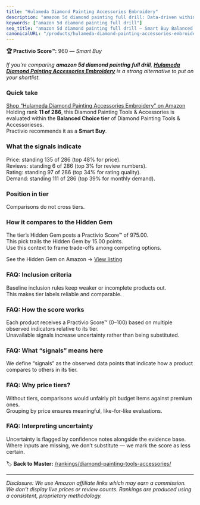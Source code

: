 ```yaml
---
title: "Hulameda Diamond Painting Accessories Embroidery"
description: "amazon 5d diamond painting full drill: Data-driven within Balanced Choice ranking using the Practivio Score™. Positioned by quality, value, demand, findability…"
keywords: ["amazon 5d diamond painting full drill"]
seo_title: "amazon 5d diamond painting full drill — Smart Buy Balanced Choice (2025)"
canonicalURL: "/products/hulameda-diamond-painting-accessories-embroidery-B07QZK4PF4/"
---
```


**🏆 Practivio Score™:** 960 — _Smart Buy_


*If you're comparing **amazon 5d diamond painting full drill**, **[Hulameda Diamond Painting Accessories Embroidery](https://www.amazon.com/dp/B07QZK4PF4?tag=practivio-20)** is a strong alternative to put on your shortlist.*
### Quick take
[Shop “Hulameda Diamond Painting Accessories Embroidery” on Amazon](https://www.amazon.com/dp/B07QZK4PF4?tag=practivio-20)
Holding rank **11 of 286**, this Diamond Painting Tools & Accessories is evaluated within the **Balanced Choice tier** of Diamond Painting Tools & Accessorieses.  
Practivio recommends it as a **Smart Buy**.

### What the signals indicate
Price: standing 135 of 286 (top 48% for price).  
Reviews: standing 6 of 286 (top 3% for review numbers).  
Rating: standing 97 of 286 (top 34% for rating quality).  
Demand: standing 111 of 286 (top 39% for monthly demand).

### Position in tier
Comparisons do not cross tiers.

### How it compares to the Hidden Gem
The tier’s Hidden Gem posts a Practivio Score™ of 975.00.  
This pick trails the Hidden Gem by 15.00 points.  
Use this context to frame trade-offs among competing options.  

See the Hidden Gem on Amazon → [View listing](https://www.amazon.com/dp/B09XDLCRGN?tag=practivio-20)

### FAQ: Inclusion criteria
Baseline inclusion rules keep weaker or incomplete products out.  
This makes tier labels reliable and comparable.

### FAQ: How the score works
Each product receives a Practivio Score™ (0–100) based on multiple observed indicators relative to its tier.  
Unavailable signals increase uncertainty rather than being substituted.

### FAQ: What “signals” means here
We define “signals” as the observed data points that indicate how a product compares to others in its tier.

### FAQ: Why price tiers?
Without tiers, comparisons would unfairly pit budget items against premium ones.  
Grouping by price ensures meaningful, like-for-like evaluations.

### FAQ: Interpreting uncertainty
Uncertainty is flagged by confidence notes alongside the evidence base.  
Where inputs are missing, we don’t substitute — we mark the score as less certain.


🏷️ **Back to Master:** [/rankings/diamond-painting-tools-accessories/](/rankings/diamond-painting-tools-accessories/)

---
_Disclosure: We use Amazon affiliate links which may earn a commission. We don’t display live prices or review counts. Rankings are produced using a consistent, proprietary methodology._
